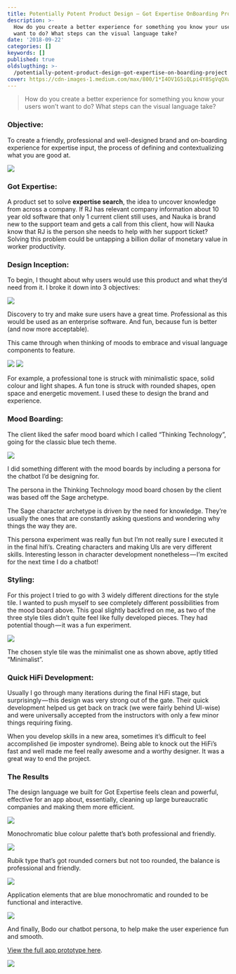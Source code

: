 ```yaml
---
title: Potentially Potent Product Design — Got Expertise OnBoarding Project
description: >-
  How do you create a better experience for something you know your users won’t
  want to do? What steps can the visual language take?
date: '2018-09-22'
categories: []
keywords: []
published: true
oldslugthing: >-
  /potentially-potent-product-design-got-expertise-on-boarding-project
cover: https://cdn-images-1.medium.com/max/800/1*I4OV1G5iQLpi4Y8SgVqQXw.jpeg
---
```


> How do you create a better experience for something you know your users won’t want to do? What steps can the visual language take?

### Objective:

To create a friendly, professional and well-designed brand and on-boarding experience for expertise input, the process of defining and contextualizing what you are good at.

![](https://cdn-images-1.medium.com/max/800/1*I4OV1G5iQLpi4Y8SgVqQXw.jpeg)

### Got Expertise:

A product set to solve **expertise search**, the idea to uncover knowledge from across a company. If RJ has relevant company information about 10 year old software that only 1 current client still uses, and Nauka is brand new to the support team and gets a call from this client, how will Nauka know that RJ is the person she needs to help with her support ticket? Solving this problem could be untapping a billion dollar of monetary value in worker productivity.

### Design Inception:

To begin, I thought about why users would use this product and what they’d need from it. I broke it down into 3 objectives:

![](https://cdn-images-1.medium.com/max/800/1*tH6V3lWYOuEIDlyoieriTw.jpeg)

Discovery to try and make sure users have a great time. Professional as this would be used as an enterprise software. And fun, because fun is better (and now more acceptable).

This came through when thinking of moods to embrace and visual language components to feature.

![](https://cdn-images-1.medium.com/max/600/1*g7nl25N3RKCEQ0VkvWvZ7w.jpeg)
![](https://cdn-images-1.medium.com/max/600/1*Lv_3olJOEBjLPH4EHbrVnA.jpeg)

For example, a professional tone is struck with minimalistic space, solid colour and light shapes. A fun tone is struck with rounded shapes, open space and energetic movement. I used these to design the brand and experience.

### Mood Boarding:

The client liked the safer mood board which I called “Thinking Technology”, going for the classic blue tech theme.

![](https://cdn-images-1.medium.com/max/600/1*4BYKMfONMhE9QyD9Px0X1g.jpeg)

I did something different with the mood boards by including a persona for the chatbot I’d be designing for.

The persona in the Thinking Technology mood board chosen by the client was based off the Sage archetype.

The Sage character archetype is driven by the need for knowledge. They’re usually the ones that are constantly asking questions and wondering why things the way they are.

This persona experiment was really fun but I’m not really sure I executed it in the final hifi’s. Creating characters and making UIs are very different skills. Interesting lesson in character development nonetheless — I’m excited for the next time I do a chatbot!

### Styling:

For this project I tried to go with 3 widely different directions for the style tile. I wanted to push myself to see completely different possibilities from the mood board above. This goal slightly backfired on me, as two of the three style tiles didn’t quite feel like fully developed pieces. They had potential though — it was a fun experiment.

![](https://cdn-images-1.medium.com/max/800/1*ISZoooczWQY2DFtsHZ55AQ.jpeg)

The chosen style tile was the minimalist one as shown above, aptly titled “Minimalist”.

### Quick HiFi Development:

Usually I go through many iterations during the final HiFi stage, but surprisingly — this design was very strong out of the gate. Their quick development helped us get back on track (we were fairly behind UI-wise) and were universally accepted from the instructors with only a few minor things requiring fixing.

When you develop skills in a new area, sometimes it’s difficult to feel accomplished (ie imposter syndrome). Being able to knock out the HiFi’s fast and well made me feel really awesome and a worthy designer. It was a great way to end the project.

### The Results

The design language we built for Got Expertise feels clean and powerful, effective for an app about, essentially, cleaning up large bureaucratic companies and making them more efficient.

![](https://cdn-images-1.medium.com/max/800/1*QA_9PsQnLufOfpxnP2qStw.jpeg)

Monochromatic blue colour palette that’s both professional and friendly.

![](https://cdn-images-1.medium.com/max/800/1*iuF_Mouby4FieqWg5ROOOA.jpeg)

Rubik type that’s got rounded corners but not too rounded, the balance is professional and friendly.

![](https://cdn-images-1.medium.com/max/800/1*H9KW_UN3f8L1ZWPHnA_4Pg.jpeg)

Application elements that are blue monochromatic and rounded to be functional and interactive.

![](https://cdn-images-1.medium.com/max/800/1*4okaebhNGflt93US51AZqQ.jpeg)

And finally, Bodo our chatbot persona, to help make the user experience fun and smooth.

[View the full app prototype here](https://www.figma.com/proto/CgzEi3E4tmgJJf66dtBJQeu7/Hifi?node-id=0%3A1&viewport=412%2C45%2C0.0365173&scaling=scale-down).

![](https://cdn-images-1.medium.com/max/800/1*k3x4eNfGaG54H9skwyKeSA.png)
